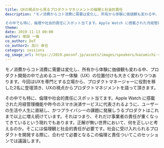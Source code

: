 ```yaml
---
title: UXの視点から見るプロダクトマネジメントの倫理と社会的責任
description: "モノ消費からコト消費に需要は変化し、所有から体験に価値観も変わる中、プロダクト開発の中で占めるユーザー体験（UX）の位置付けも大きく変わりつつあります。今回はUXを専門とする立場から、プロダクトマネージャーに役割を移した2名に登壇頂き、UXの視点からプロダクトマネジメントを語って頂きます。

その中でも特に、倫理や社会的責任にスポット当てます。Apple Watch に搭載された月経管理機能や昨今のスマホ決済サービスに代表されるように、ユーザーの生活や人生に直結し、かつプライバシーの課題に発展しうるプロダクトはこれまで以上に増え続けています。それはつまり、それだけ事業者の責任が重くなってきているという現れでもあります。正解が無い世界において、何を正しいと考えるのか。そこには倫理観と社会的責任が必要です。社会に受け入れられるプロダクトを開発する際に、合わせて必要となるこの倫理と責任ついてこのセッションでは議論します。"
theme: 
date: 2019-11-13 00:00
author: 坂田 一倫
co_author: DoT
co_author2: 及川 卓也
category: sessions
og_image_url: https://2019.pmconf.jp/assets/images/speakers/kazumichi-sakata.png
---
```


モノ消費からコト消費に需要は変化し、所有から体験に価値観も変わる中、プロダクト開発の中で占めるユーザー体験（UX）の位置付けも大きく変わりつつあります。今回はUXを専門とする立場から、プロダクトマネージャーに役割を移した2名に登壇頂き、UXの視点からプロダクトマネジメントを語って頂きます。

その中でも特に、倫理や社会的責任にスポット当てます。Apple Watch に搭載された月経管理機能や昨今のスマホ決済サービスに代表されるように、ユーザーの生活や人生に直結し、かつプライバシーの課題に発展しうるプロダクトはこれまで以上に増え続けています。それはつまり、それだけ事業者の責任が重くなってきているという現れでもあります。正解が無い世界において、何を正しいと考えるのか。そこには倫理観と社会的責任が必要です。社会に受け入れられるプロダクトを開発する際に、合わせて必要となるこの倫理と責任ついてこのセッションでは議論します。